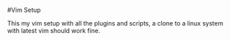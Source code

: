 #Vim Setup

This my vim setup with all the plugins and scripts, a clone to a linux system with latest vim should work fine.
